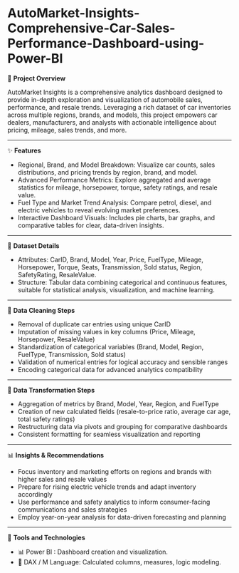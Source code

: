 # AutoMarket-Insights-Comprehensive-Car-Sales-Performance-Dashboard-using-Power-BI

🧭 **Project Overview**

AutoMarket Insights is a comprehensive analytics dashboard designed to provide in-depth exploration and visualization of automobile sales, performance, and resale trends. Leveraging a rich dataset of car inventories across multiple regions, brands, and models, this project empowers car dealers, manufacturers, and analysts with actionable intelligence about pricing, mileage, sales trends, and more.
________________________________________
✨ **Features**
- Regional, Brand, and Model Breakdown: Visualize car counts, sales distributions, and pricing trends by region, brand, and model.
- Advanced Performance Metrics: Explore aggregated and average statistics for mileage, horsepower, torque, safety ratings, and resale value.
- Fuel Type and Market Trend Analysis: Compare petrol, diesel, and electric vehicles to reveal evolving market preferences.
- Interactive Dashboard Visuals: Includes pie charts, bar graphs, and comparative tables for clear, data-driven insights.
________________________________________
📂 **Dataset Details**
- Attributes: CarID, Brand, Model, Year, Price, FuelType, Mileage, Horsepower, Torque, Seats, Transmission, Sold status, Region, SafetyRating, ResaleValue.
- Structure: Tabular data combining categorical and continuous features, suitable for statistical analysis, visualization, and machine learning.
________________________________________
🧹 **Data Cleaning Steps**
-	Removal of duplicate car entries using unique CarID
-	Imputation of missing values in key columns (Price, Mileage, Horsepower, ResaleValue)
-	Standardization of categorical variables (Brand, Model, Region, FuelType, Transmission, Sold status)
-	Validation of numerical entries for logical accuracy and sensible ranges
-	Encoding categorical data for advanced analytics compatibility
________________________________________
🔄 **Data Transformation Steps**
-	Aggregation of metrics by Brand, Model, Year, Region, and FuelType
-	Creation of new calculated fields (resale-to-price ratio, average car age, total safety ratings)
-	Restructuring data via pivots and grouping for comparative dashboards
-	Consistent formatting for seamless visualization and reporting
________________________________________
📊 **Insights & Recommendations**
-	Focus inventory and marketing efforts on regions and brands with higher sales and resale values
-	Prepare for rising electric vehicle trends and adapt inventory accordingly
-	Use performance and safety analytics to inform consumer-facing communications and sales strategies
-	Employ year-on-year analysis for data-driven forecasting and planning
________________________________________
🧰 **Tools and Technologies**
-	📊 Power BI : Dashboard creation and visualization.
-	🧠 DAX / M Language: Calculated columns, measures, logic modeling.


